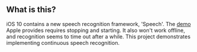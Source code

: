 ## What is this?

iOS 10 contains a new speech recognition framework, 'Speech'. The [demo](https://developer.apple.com/library/content/samplecode/SpeakToMe/) Apple provides requires stopping and starting. It also won't work offline, and recognition seems to time out after a while. This project demonstrates implementing continuous speech recognition.
